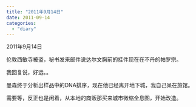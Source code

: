 ```yaml
---
title: "2011年9月14日"
date: 2011-09-14
categories: 
  - "diary"
---
```


2011年9月14日

伦敦西敏寺被盗，秘书发来邮件说达尔文胸前的挂件现在在不丹的帕罗宗。

我回复说，好远。。

曼森终于分析出样品中的DNA排序，现在他已经离开地下城，我自己呆在旅馆。

需要等，反正也是闲着，从本地的商贩那买来城市微缩全息图，开始改造。
